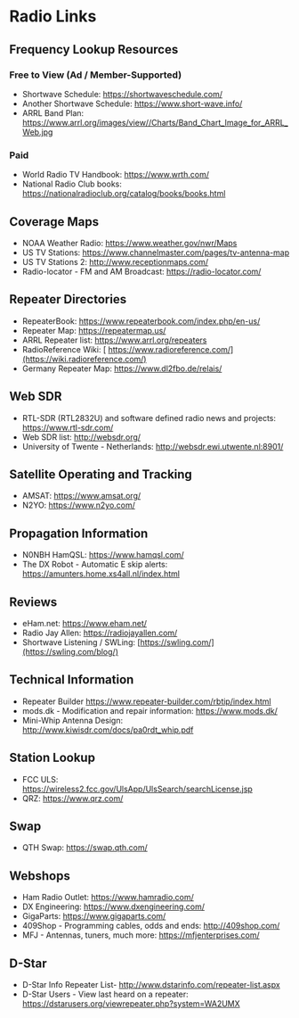 # Radio Links

## Frequency Lookup Resources
### Free to View (Ad / Member-Supported)
 - Shortwave Schedule: https://shortwaveschedule.com/
 - Another Shortwave Schedule: https://www.short-wave.info/
 - ARRL Band Plan: https://www.arrl.org/images/view//Charts/Band_Chart_Image_for_ARRL_Web.jpg
### Paid
 - World Radio TV Handbook: https://www.wrth.com/
 - National Radio Club books: https://nationalradioclub.org/catalog/books/books.html

## Coverage Maps
 - NOAA Weather Radio: https://www.weather.gov/nwr/Maps
 - US TV Stations: https://www.channelmaster.com/pages/tv-antenna-map
 - US TV Stations 2: http://www.receptionmaps.com/
 - Radio-locator - FM and AM Broadcast: https://radio-locator.com/

## Repeater Directories
 - RepeaterBook: https://www.repeaterbook.com/index.php/en-us/
 - Repeater Map: https://repeatermap.us/
 - ARRL Repeater list: https://www.arrl.org/repeaters
 - RadioReference Wiki: [ https://www.radioreference.com/](https://wiki.radioreference.com/)
 - Germany Repeater Map: https://www.dl2fbo.de/relais/

## Web SDR
 - RTL-SDR (RTL2832U) and software defined radio news and projects: https://www.rtl-sdr.com/
 - Web SDR list: http://websdr.org/
 - University of Twente - Netherlands: http://websdr.ewi.utwente.nl:8901/

## Satellite Operating and Tracking
 - AMSAT: https://www.amsat.org/
 - N2YO: https://www.n2yo.com/
   
## Propagation Information
 - N0NBH HamQSL: https://www.hamqsl.com/
 - The DX Robot - Automatic E skip alerts: https://amunters.home.xs4all.nl/index.html

## Reviews
 - eHam.net: https://www.eham.net/
 - Radio Jay Allen: https://radiojayallen.com/
 - Shortwave Listening / SWLing: [https://swling.com/](https://swling.com/blog/)

## Technical Information
 - Repeater Builder https://www.repeater-builder.com/rbtip/index.html
 - mods.dk - Modification and repair information: https://www.mods.dk/
 - Mini-Whip Antenna Design: http://www.kiwisdr.com/docs/pa0rdt_whip.pdf

## Station Lookup
 - FCC ULS: https://wireless2.fcc.gov/UlsApp/UlsSearch/searchLicense.jsp
 - QRZ: https://www.qrz.com/

## Swap
 - QTH Swap: https://swap.qth.com/

## Webshops
 - Ham Radio Outlet: https://www.hamradio.com/
 - DX Engineering: https://www.dxengineering.com/
 - GigaParts: https://www.gigaparts.com/
 - 409Shop - Programming cables, odds and ends: http://409shop.com/
 - MFJ - Antennas, tuners, much more: https://mfjenterprises.com/

## D-Star
 - D-Star Info Repeater List- http://www.dstarinfo.com/repeater-list.aspx
 - D-Star Users - View last heard on a repeater: https://dstarusers.org/viewrepeater.php?system=WA2UMX
